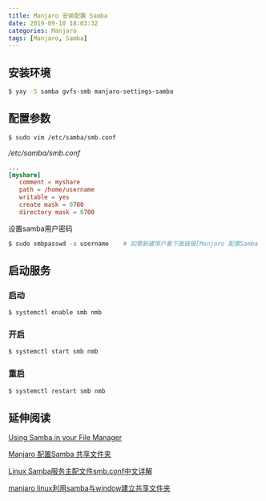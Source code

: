 ```yaml
---
title: Manjaro 安装配置 Samba
date: 2019-09-10 18:03:32
categories: Manjaro
tags: [Manjaro, Samba]
---
```


## 安装环境

```bash
$ yay -S samba gvfs-smb manjaro-settings-samba
```

## 配置参数

```bash
$ sudo vim /etc/samba/smb.conf
```

*/etc/samba/smb.conf*

```.conf
...
[myshare]
   comment = myshare
   path = /home/username
   writable = yes
   create mask = 0700
   directory mask = 0700
```

设置samba用户密码

```bash
$ sudo smbpasswd -a username	# 如需新建用户看下面链接[Manjaro 配置Samba 共享文件夹]
```

## 启动服务

### 启动

```bash
$ systemctl enable smb nmb
```

### 开启

```bash
$ systemctl start smb nmb
```

### 重启

```bash
$ systemctl restart smb nmb
```

## 延伸阅读

[Using Samba in your File Manager](https://wiki.manjaro.org/index.php?title=Using_Samba_in_your_File_Manager)

[Manjaro 配置Samba 共享文件夹](http://www.codesimple.cc/post/linux/manjaro-pei-zhi-samba-gong-xiang-wen-jian-jia)

[Linux Samba服务主配文件smb.conf中文详解](https://www.cnblogs.com/fatt/p/5856892.html)

[manjaro linux利用samba与window建立共享文件夹](https://blog.csdn.net/qq_37863891/article/details/90245715)

